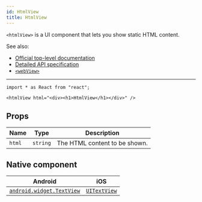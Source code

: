 ```yaml
---
id: HtmlView
title: HtmlView
---
```

<!-- contributors: [shirakaba, MisterBrownRSA, rigor789, ikoevska] -->

`<htmlView>` is a UI component that lets you show static HTML content.

See also:

* [Official top-level documentation](https://docs.nativescript.org/ui/components/html-view)
* [Detailed API specification](https://docs.nativescript.org/api-reference/classes/_ui_html_view_.htmlview)
* [`<webView>`](/docs/components/web-view)

---

```tsx
import * as React from "react";

<htmlView html="<div><h1>HtmlView</h1></div>" />
```

<!-- [> screenshots for=HtmlView <] -->

## Props

| Name | Type | Description |
|------|------|-------------|
| `html` | `string` | The HTML content to be shown.

## Native component

| Android | iOS |
|---------|-----|
| [`android.widget.TextView`](https://developer.android.com/reference/android/widget/TextView.html) | [`UITextView`](https://developer.apple.com/documentation/uikit/uitextview)